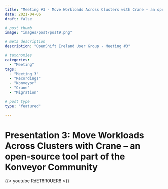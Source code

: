 ```yaml
---
title: "Meeting #3 - Move Workloads Across Clusters with Crane – an open-source tool part of the Konveyor Community"
date: 2021-04-06
draft: false

# post thumb
image: "images/post/post9.png"

# meta description
description: "OpenShift Ireland User Group - Meeting #3"

# taxonomies
categories:
  - "Meeting"
tags:
  - "Meeting 3"
  - "Recordings"
  - "Konveyor"
  - "Crane"
  - "Migration"

# post type
type: "featured"

---
```



# Presentation 3: Move Workloads Across Clusters with Crane – an open-source tool part of the Konveyor Community

{{< youtube RdET6R0UER8 >}}
